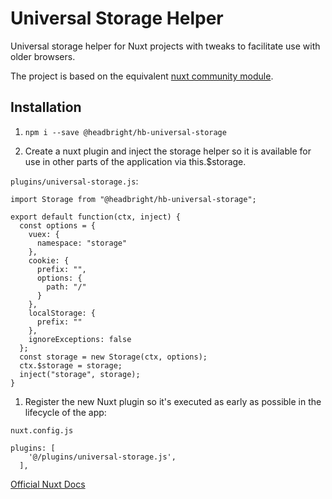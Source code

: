 # Universal Storage Helper

Universal storage helper for Nuxt projects with tweaks to facilitate use with older browsers.

The project is based on the equivalent [nuxt community module](https://github.com/nuxt-community/universal-storage-module).


## Installation

1. `npm i --save @headbright/hb-universal-storage`

1. Create a nuxt plugin and inject the storage helper so it is available for use in other parts of the application via this.$storage.

`plugins/universal-storage.js`:

```
import Storage from "@headbright/hb-universal-storage";

export default function(ctx, inject) {
  const options = {
    vuex: {
      namespace: "storage"
    },
    cookie: {
      prefix: "",
      options: {
        path: "/"
      }
    },
    localStorage: {
      prefix: ""
    },
    ignoreExceptions: false
  };
  const storage = new Storage(ctx, options);
  ctx.$storage = storage;
  inject("storage", storage);
}
```

1. Register the new Nuxt plugin so it's executed as early as possible in the lifecycle of the app:

`nuxt.config.js`

```
plugins: [
    '@/plugins/universal-storage.js',
  ],
```

[Official Nuxt Docs](https://nuxtjs.org/guide/plugins/)
